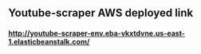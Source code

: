 ## Youtube-scraper AWS deployed link
#### http://youtube-scraper-env.eba-vkxtdvne.us-east-1.elasticbeanstalk.com/
